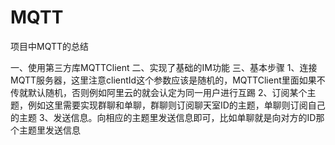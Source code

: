 # MQTT
项目中MQTT的总结

一、使用第三方库MQTTClient
二、实现了基础的IM功能
三、基本步骤
1、连接MQTT服务器，这里注意clientId这个参数应该是随机的，MQTTClient里面如果不传就默认随机，否则例如阿里云的就会认定为同一用户进行互踢
2、订阅某个主题，例如这里需要实现群聊和单聊，群聊则订阅聊天室ID的主题，单聊则订阅自己的主题
3、发送信息。向相应的主题里发送信息即可，比如单聊就是向对方的ID那个主题里发送信息
